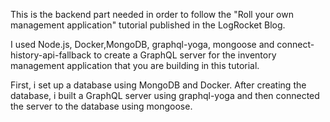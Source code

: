 This is the backend part needed in order to follow the "Roll your own management application" tutorial published in the LogRocket Blog.

I used Node.js, Docker,MongoDB, graphql-yoga, mongoose and connect-history-api-fallback to create a GraphQL server for the inventory management application that you are building in this tutorial.

First, i set up a database using MongoDB and Docker. After creating the database, i built a GraphQL server using graphql-yoga and then connected the server to the database using mongoose.